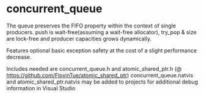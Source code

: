# concurrent_queue

The queue preserves the FIFO property within the 
context of single producers. push is wait-free(assuming a wait-free allocator), 
try_pop & size are lock-free and producer capacities grows dynamically.

Features optional basic exception safety at the cost of a slight performance decrease.


Includes needed are concurrent_queue.h and atomic_shared_ptr.h (@ https://github.com/FlovinTue/atomic_shared_ptr) 
concurrent_queue.natvis and atomic_shared_ptr.natvis may be added to projects for additional debug information in Visual Studio
